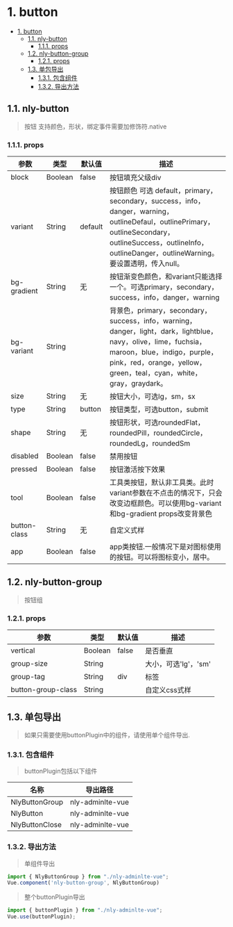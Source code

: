 # 1. button
<!-- TOC -->

- [1. button](#1-button)
  - [1.1. nly-button](#11-nly-button)
    - [1.1.1. props](#111-props)
  - [1.2. nly-button-group](#12-nly-button-group)
    - [1.2.1. props](#121-props)
  - [1.3. 单包导出](#13-单包导出)
    - [1.3.1. 包含组件](#131-包含组件)
    - [1.3.2. 导出方法](#132-导出方法)

<!-- /TOC -->
## 1.1. nly-button

> 按钮 支持颜色，形状，绑定事件需要加修饰符.native

### 1.1.1. props

参数 | 类型 |  默认值 | 描述
-|-|-|-
block | Boolean | false | 按钮填充父级div
variant | String | default | 按钮颜色 可选  default，primary，secondary，success，info，danger，warning，outlineDefaul，outlinePrimary，outlineSecondary，outlineSuccess，outlineInfo，outlineDanger，outlineWarning。要设置透明，传入null。
bg-gradient | String | 无 | 按钮渐变色颜色，和variant只能选择一个。可选primary，secondary，success，info，danger，warning
bg-variant | String | | 背景色，primary，secondary，success，info，warning，danger，light，dark，lightblue，navy，olive，lime，fuchsia，maroon，blue，indigo，purple，pink，red，orange，yellow，green，teal，cyan，white，gray，graydark。
size | String | 无 | 按钮大小，可选lg，sm，sx
type | String | button | 按钮类型，可选button，submit
shape | String | 无 | 按钮形状，可选roundedFlat，roundedPill，roundedCircle，roundedLg，roundedSm
disabled | Boolean | false | 禁用按钮
pressed | Boolean | false |按钮激活按下效果
tool | Boolean | false | 工具类按钮，默认非工具类。此时variant参数在不点击的情况下，只会改变边框颜色。可以使用bg-variant和bg-gradient props改变背景色
button-class | String | 无 | 自定义式样
app | Boolean | false | app类按钮.一般情况下是对图标使用的按钮。可以将图标变小，居中。

## 1.2. nly-button-group

> 按钮组

### 1.2.1. props

参数 | 类型 |  默认值 | 描述
-|-|-|-
vertical | Boolean | false | 是否垂直
group-size | String |  | 大小，可选'lg'，'sm'
group-tag | String | div | 标签
button-group-class | String | | 自定义css式样

## 1.3. 单包导出

> 如果只需要使用buttonPlugin中的组件，请使用单个组件导出.

### 1.3.1. 包含组件

> buttonPlugin包括以下组件

名称 | 导出路径
-|-
NlyButtonGroup | nly-adminlte-vue
NlyButton | nly-adminlte-vue
NlyButtonClose | nly-adminlte-vue

### 1.3.2. 导出方法

> 单组件导出

```js
import { NlyButtonGroup } from "./nly-adminlte-vue";
Vue.component('nly-button-group', NlyButtonGroup)
```

> 整个buttonPlugin导出

```js
import { buttonPlugin } from "./nly-adminlte-vue";
Vue.use(buttonPlugin);
```

